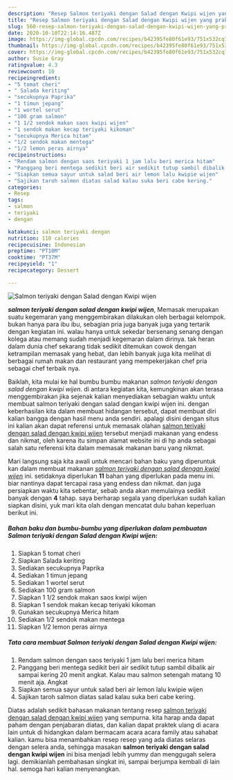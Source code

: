 ```yaml
---
description: "Resep Salmon teriyaki dengan Salad dengan Kwipi wijen yang praktis"
title: "Resep Salmon teriyaki dengan Salad dengan Kwipi wijen yang praktis"
slug: 560-resep-salmon-teriyaki-dengan-salad-dengan-kwipi-wijen-yang-praktis
date: 2020-10-10T22:14:16.487Z
image: https://img-global.cpcdn.com/recipes/b42395fe80f61e93/751x532cq70/salmon-teriyaki-dengan-salad-dengan-kwipi-wijen-foto-resep-utama.jpg
thumbnail: https://img-global.cpcdn.com/recipes/b42395fe80f61e93/751x532cq70/salmon-teriyaki-dengan-salad-dengan-kwipi-wijen-foto-resep-utama.jpg
cover: https://img-global.cpcdn.com/recipes/b42395fe80f61e93/751x532cq70/salmon-teriyaki-dengan-salad-dengan-kwipi-wijen-foto-resep-utama.jpg
author: Susie Gray
ratingvalue: 4.3
reviewcount: 10
recipeingredient:
- "5 tomat cheri"
- " Salada keriting"
- "secukupnya Paprika"
- "1 timun jepang"
- "1 wortel serut"
- "100 gram salmon"
- "1 1/2 sendok makan saos kwipi wijen"
- "1 sendok makan kecap teriyaki kikoman"
- "secukupnya Merica hitam"
- "1/2 sendok makan mentega"
- "1/2 lemon peras airnya"
recipeinstructions:
- "Rendam salmon dengan saos teriyaki 1 jam lalu beri merica hitam"
- "Panggang beri mentega sedikit beri air sedikit tutup sambil dibalik air sampai kering 20 menit angkat. Kalau mau salmon setengah matang 10 menit aja. Angkat"
- "Siapkan semua sayur untuk salad beri air lemon lalu kwipie wijen"
- "Sajikan taroh salmon diatas salad kalau suka beri cabe kering."
categories:
- Resep
tags:
- salmon
- teriyaki
- dengan

katakunci: salmon teriyaki dengan 
nutrition: 110 calories
recipecuisine: Indonesian
preptime: "PT10M"
cooktime: "PT37M"
recipeyield: "1"
recipecategory: Dessert

---
```



![Salmon teriyaki dengan Salad dengan Kwipi wijen](https://img-global.cpcdn.com/recipes/b42395fe80f61e93/751x532cq70/salmon-teriyaki-dengan-salad-dengan-kwipi-wijen-foto-resep-utama.jpg)

<b><i>salmon teriyaki dengan salad dengan kwipi wijen</i></b>, Memasak merupakan suatu kegemaran yang menggembirakan dilakukan oleh berbagai kelompok. bukan hanya para ibu ibu, sebagian pria juga banyak juga yang tertarik dengan kegiatan ini. walau hanya untuk sekedar bersenang senang dengan kolega atau memang sudah menjadi kegemaran dalam dirinya. tak heran dalam dunia chef sekarang tidak sedikit ditemukan cowok dengan ketrampilan memasak yang hebat, dan lebih banyak juga kita melihat di berbagai rumah makan dan restaurant yang mempekerjakan chef pria sebagai chef terbaik nya.

Baiklah, kita mulai ke hal bumbu bumbu makanan <i>salmon teriyaki dengan salad dengan kwipi wijen</i>. di antara kegiatan kita, kemungkinan akan terasa menggembirakan jika sejenak kalian menyediakan sebagian waktu untuk membuat salmon teriyaki dengan salad dengan kwipi wijen ini. dengan keberhasilan kita dalam membuat hidangan tersebut, dapat membuat diri kalian bangga dengan hasil menu anda sendiri. apalagi disini dengan situs ini kalian akan dapat referensi untuk memasak olahan <u>salmon teriyaki dengan salad dengan kwipi wijen</u> tersebut menjadi makanan yang endess dan nikmat, oleh karena itu simpan alamat website ini di hp anda sebagai salah satu referensi kita dalam memasak makanan baru yang nikmat.




Mari langsung saja kita awali untuk mencari bahan baku yang diperuntuk kan dalam membuat makanan <u><i>salmon teriyaki dengan salad dengan kwipi wijen</i></u> ini. setidaknya diperlukan <b>11</b> bahan yang diperlukan pada menu ini. biar nantinya dapat tercapai rasa yang endess dan nikmat. dan juga persiapkan waktu kita sebentar, sebab anda akan memulainya sedikit banyak dengan <b>4</b> tahap. saya berharap segala yang diperlukan sudah kalian siapkan disini, yuk mari kita olah dengan mencatat dulu bahan keperluan berikut ini.

<!--inarticleads1-->

##### Bahan baku dan bumbu-bumbu yang diperlukan dalam pembuatan Salmon teriyaki dengan Salad dengan Kwipi wijen:

1. Siapkan 5 tomat cheri
1. Siapkan  Salada keriting
1. Sediakan secukupnya Paprika
1. Sediakan 1 timun jepang
1. Sediakan 1 wortel serut
1. Sediakan 100 gram salmon
1. Siapkan 1 1/2 sendok makan saos kwipi wijen
1. Siapkan 1 sendok makan kecap teriyaki kikoman
1. Gunakan secukupnya Merica hitam
1. Sediakan 1/2 sendok makan mentega
1. Siapkan 1/2 lemon peras airnya




<!--inarticleads2-->

##### Tata cara membuat Salmon teriyaki dengan Salad dengan Kwipi wijen:

1. Rendam salmon dengan saos teriyaki 1 jam lalu beri merica hitam
1. Panggang beri mentega sedikit beri air sedikit tutup sambil dibalik air sampai kering 20 menit angkat. Kalau mau salmon setengah matang 10 menit aja. Angkat
1. Siapkan semua sayur untuk salad beri air lemon lalu kwipie wijen
1. Sajikan taroh salmon diatas salad kalau suka beri cabe kering.




Diatas adalah sedikit bahasan makanan tentang resep <u>salmon teriyaki dengan salad dengan kwipi wijen</u> yang sempurna. kita harap anda dapat paham dengan penjabaran diatas, dan kalian dapat praktek ulang di acara lain untuk di hidangkan dalam bermacam acara acara family atau sahabat kalian. kamu bisa menambahkan resep resep yang ada diatas selaras dengan selera anda, sehingga masakan <b>salmon teriyaki dengan salad dengan kwipi wijen</b> ini bisa menjadi lebih yummy dan menggugah selera lagi. demikianlah pembahasan singkat ini, sampai berjumpa kembali di lain hal. semoga hari kalian menyenangkan.
